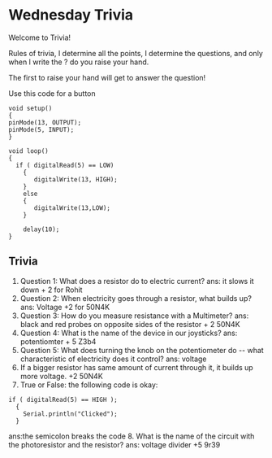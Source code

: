 Wednesday Trivia
================

Welcome to Trivia!


Rules of trivia, I determine all the points, I determine the questions, and only when I write the ? do you raise your hand.


The first to raise your hand will get to answer the question!

Use this code for a button

```arduino
void setup()
{
pinMode(13, OUTPUT);
pinMode(5, INPUT);
}

void loop()
{
  if ( digitalRead(5) == LOW)
    {
       digitalWrite(13, HIGH);
    }
    else
    {
       digitalWrite(13,LOW);
    }
    
    delay(10);
}

```



## Trivia

1. Question 1: What does a resistor do to electric current?
  ans: it slows it down  + 2 for Rohit
2. Question 2: When electricity goes through a resistor, what builds up?
  ans: Voltage     +2  for 50N4K
3. Question 3: How do you measure resistance with a Multimeter?
  ans: black and red probes on opposite sides of the resistor  + 2 50N4K
4. Question 4: What is the name of the device in our joysticks?
  ans: potentiomter  + 5 Z3b4
5. Question 5: What does turning the knob on the potentiometer do -- what characteristic of electricity does it control?
  ans: voltage
6. If a bigger resistor has same amount of current through it, it builds up more voltage.  +2 50N4K
7. True or False: the following code is okay:

```arduino
if ( digitalRead(5) == HIGH );
  {
    Serial.println("Clicked");
  }
```
ans:the semicolon breaks the code
8. What is the name of the circuit with the photoresistor and the resistor?
  ans: voltage divider +5 9r39







